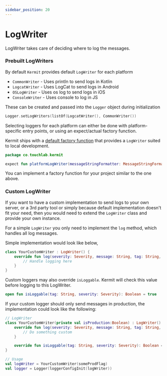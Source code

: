 ```yaml
---
sidebar_position: 20
---
```


# LogWriter

LogWriter takes care of deciding where to log the messages.

### Prebuilt LogWriters

By default `Kermit` provides default `LogWriter` for each platform

- `CommonWriter` - Uses println to send logs in Kotlin
- `LogcatWriter` - Uses LogCat to send logs in Android
- `OSLogWriter` - Uses os log to send logs in iOS
- `ConsoleWriter` - Uses console to log in JS

These can be created and passed into the `Logger` object during initialization

```kotlin
Logger.setLogWriters(listOf(LogcatWriter(), CommonWriter())
```

Selecting loggers for each platform can either be done with platform-specific entry points, or using an expect/actual factory function.

Kermit ships with a [default factory function](https://github.com/touchlab/Kermit/blob/main/kermit-core/src/commonMain/kotlin/co/touchlab/kermit/platformLogWriter.kt) that provides a `LogWriter` suited to local development.

```kotlin
package co.touchlab.kermit

expect fun platformLogWriter(messageStringFormatter: MessageStringFormatter = DefaultFormatter): LogWriter
```

You can implement a factory function for your project similar to the one above.

### Custom LogWriter

If you want to have a custom implementation to send logs to your own server, or a 3rd party tool or simply because default implementation doesn't fit your need, then you would need to extend the `LogWriter` class and provide your own instance.

For a simple `LogWriter` you only need to implement the `log` method, which handles all log messages.

Simple implementation would look like below,
```kotlin
class YourCustomWriter : LogWriter() {
    override fun log(severity: Severity, message: String, tag: String, throwable: Throwable?) {
        // Handle logging here
    }
}
```

Custom loggers may also override `isLoggable`. Kermit will check this value before logging to this LogWriter.

```kotlin
open fun isLoggable(tag: String, severity: Severity): Boolean = true
```

If your custom logger should only send messages in production, the implementation could look like the following:

```kotlin
// LogWriter
class YourCustomWriter(private val isProduction:Boolean) : LogWriter() {
    override fun log(severity: Severity, message: String, tag: String, throwable: Throwable?) {
        // Do something custom
    }

    override fun isLoggable(tag: String, severity: Severity): Boolean = isProduction
}

// Usage 
val logWriter = YourCustomWriter(someProdFlag)
val logger = Logger(loggerConfigInit(logWriter))
```